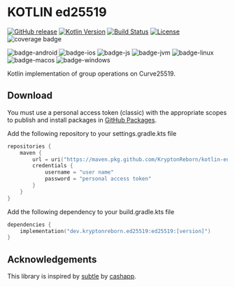 # KOTLIN ed25519

[![GitHub release](https://img.shields.io/badge/release-v0.0.1-blue.svg)](https://github.com/KryptonReborn/kotlin-ed25519/releases/tag/v0.0.1) [![Kotlin Version](https://img.shields.io/badge/Kotlin-1.9.23-B125EA?logo=kotlin)](https://kotlinlang.org)
[![Build Status](https://github.com/saschpe/kase64/workflows/Main/badge.svg)](https://github.com/KryptonReborn/kotlin-ed25519/actions)
[![License](http://img.shields.io/:License-Apache-blue.svg)](http://www.apache.org/licenses/LICENSE-2.0.html)
![coverage badge](https://img.shields.io/endpoint?url=https://gist.githubusercontent.com/iTanChi/80bcc643522fc574144cb35911894d21/raw/kotlin-ed25519-coverage-badge.json)

![badge-android](http://img.shields.io/badge/Platform-Android-brightgreen.svg?logo=android)
![badge-ios](http://img.shields.io/badge/Platform-iOS-orange.svg?logo=apple)
![badge-js](http://img.shields.io/badge/Platform-NodeJS-yellow.svg?logo=javascript)
![badge-jvm](http://img.shields.io/badge/Platform-JVM-red.svg?logo=openjdk)
![badge-linux](http://img.shields.io/badge/Platform-Linux-lightgrey.svg?logo=linux)
![badge-macos](http://img.shields.io/badge/Platform-macOS-orange.svg?logo=apple)
![badge-windows](http://img.shields.io/badge/Platform-Windows-blue.svg?logo=windows)

[//]: # (![badge-tvos]&#40;http://img.shields.io/badge/Platform-tvOS-orange.svg?logo=apple&#41;)

[//]: # (![badge-watchos]&#40;http://img.shields.io/badge/Platform-watchOS-orange.svg?logo=apple&#41;)

Kotlin implementation of group operations on Curve25519.

## Download

You must use a personal access token (classic) with the appropriate scopes to publish and install
packages
in [GitHub Packages](https://docs.github.com/en/packages/learn-github-packages/introduction-to-github-packages#authenticating-to-github-packages).

Add the following repository to your settings.gradle.kts file

```kotlin
repositories {
    maven {
        url = uri("https://maven.pkg.github.com/KryptonReborn/kotlin-ed25519")
        credentials {
            username = "user name"
            password = "personal access token"
        }
    }
}
```

Add the following dependency to your build.gradle.kts file

```build.gradle.kts
dependencies {
    implementation("dev.kryptonreborn.ed25519:ed25519:[version]")
}
```

## Acknowledgements

This library is inspired
by [subtle](https://github.com/cashapp/zipline/tree/trunk/zipline-loader/src/commonMain/kotlin/app/cash/zipline/loader/internal/tink/subtle)
by [cashapp](https://github.com/cashapp).